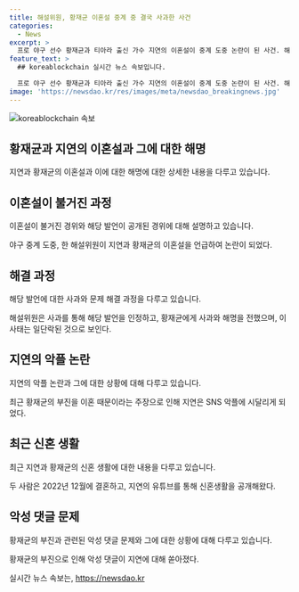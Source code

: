 ```yaml
---
title: 해설위원, 황재균 이혼설 중계 중 결국 사과한 사건
categories:
  - News
excerpt: >
  프로 야구 선수 황재균과 티아라 출신 가수 지연의 이혼설이 중계 도중 논란이 된 사건. 해설위원이 틀린 정보를 제공한 후 사과하며 사태를 종결시킴. 두 사람은 지난해 결혼 후 유튜브를 통해 신혼 생활을 공개했으나 최근 지연은 황재균과 관련한 SNS 악플로 시달리는 사태도 발생했다.
feature_text: >
  ## koreablockchain 실시간 뉴스 속보입니다.

  프로 야구 선수 황재균과 티아라 출신 가수 지연의 이혼설이 중계 도중 논란이 된 사건. 해설위원이 틀린 정보를 제공한 후 사과하며 사태를 종결시킴. 두 사람은 지난해 결혼 후 유튜브를 통해 신혼 생활을 공개했으나 최근 지연은 황재균과 관련한 SNS 악플로 시달리는 사태도 발생했다.
image: 'https://newsdao.kr/res/images/meta/newsdao_breakingnews.jpg'
---
```


<p><img src="https://newsdao.kr/res/images/meta/newsdao_breakingnews.jpg" alt="koreablockchain 속보" /></p>

<h2 data-ke-size="size26">황재균과 지연의 이혼설과 그에 대한 해명</h2>

<p data-ke-size="size16">지연과 황재균의 이혼설과 이에 대한 해명에 대한 상세한 내용을 다루고 있습니다.</p>

<h2 data-ke-size="size24">이혼설이 불거진 과정</h2>

<p data-ke-size="size16">이혼설이 불거진 경위와 해당 발언이 공개된 경위에 대해 설명하고 있습니다.</p>

<p>야구 중계 도중, 한 해설위원이 지연과 황재균의 이혼설을 언급하여 논란이 되었다.</p>

<h2 data-ke-size="size24">해결 과정</h2>

<p data-ke-size="size16">해당 발언에 대한 사과와 문제 해결 과정을 다루고 있습니다.</p>

<p>해설위원은 사과를 통해 해당 발언을 인정하고, 황재균에게 사과와 해명을 전했으며, 이 사태는 일단락된 것으로 보인다.</p>

<h2 data-ke-size="size24">지연의 악플 논란</h2>

<p data-ke-size="size16">지연의 악플 논란과 그에 대한 상황에 대해 다루고 있습니다.</p>

<p>최근 황재균의 부진을 이혼 때문이라는 주장으로 인해 지연은 SNS 악플에 시달리게 되었다.</p>

<h2 data-ke-size="size24">최근 신혼 생활</h2>

<p data-ke-size="size16">최근 지연과 황재균의 신혼 생활에 대한 내용을 다루고 있습니다.</p>

<p>두 사람은 2022년 12월에 결혼하고, 지연의 유튜브를 통해 신혼생활을 공개해왔다.</p>

<h2 data-ke-size="size24">악성 댓글 문제</h2>

<p data-ke-size="size16">황재균의 부진과 관련된 악성 댓글 문제와 그에 대한 상황에 대해 다루고 있습니다.</p>

<p>황재균의 부진으로 인해 악성 댓글이 지연에 대해 쏟아졌다.</p>

<p data-ke-size="size16"></p>
실시간 뉴스 속보는, <a href="https://newsdao.kr" rel="dofollow">https://newsdao.kr</a>


